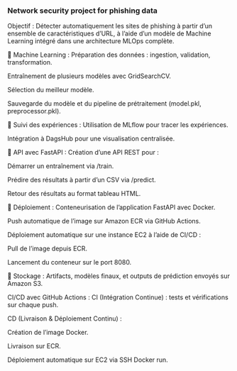 ### Network security project for phishing data

Objectif :
Détecter automatiquement les sites de phishing à partir d’un ensemble de caractéristiques d’URL, à l’aide d’un modèle de Machine Learning intégré dans une architecture MLOps complète.


🔹 Machine Learning :
Préparation des données : ingestion, validation, transformation.

Entraînement de plusieurs modèles avec GridSearchCV.

Sélection du meilleur modèle.

Sauvegarde du modèle et du pipeline de prétraitement (model.pkl, preprocessor.pkl).

🔹 Suivi des expériences :
Utilisation de MLflow pour tracer les expériences.

Intégration à DagsHub pour une visualisation centralisée.

🔹 API avec FastAPI :
Création d’une API REST pour :

Démarrer un entraînement via /train.

Prédire des résultats à partir d’un CSV via /predict.

Retour des résultats au format tableau HTML.

🔹 Déploiement :
Conteneurisation de l’application FastAPI avec Docker.

Push automatique de l’image sur Amazon ECR via GitHub Actions.

Déploiement automatique sur une instance EC2 à l’aide de CI/CD :

Pull de l’image depuis ECR.

Lancement du conteneur sur le port 8080.

🔹 Stockage :
Artifacts, modèles finaux, et outputs de prédiction envoyés sur Amazon S3.

CI/CD avec GitHub Actions :
CI (Intégration Continue) : tests et vérifications sur chaque push.

CD (Livraison & Déploiement Continu) :

Création de l’image Docker.

Livraison sur ECR.

Déploiement automatique sur EC2 via SSH Docker run.



